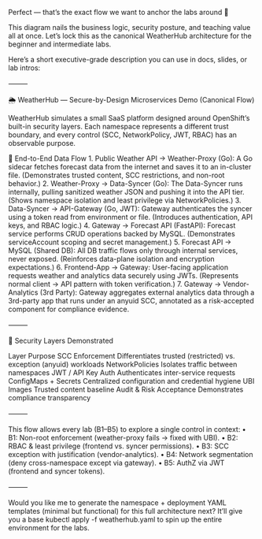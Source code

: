 Perfect — that’s the exact flow we want to anchor the labs around 👏

This diagram nails the business logic, security posture, and teaching value all at once.
Let’s lock this as the canonical WeatherHub architecture for the beginner and intermediate labs.

Here’s a short executive-grade description you can use in docs, slides, or lab intros:

⸻

🌦 WeatherHub — Secure-by-Design Microservices Demo (Canonical Flow)

WeatherHub simulates a small SaaS platform designed around OpenShift’s built-in security layers.
Each namespace represents a different trust boundary, and every control (SCC, NetworkPolicy, JWT, RBAC) has an observable purpose.

🧩 End-to-End Data Flow
	1.	Public Weather API → Weather-Proxy (Go):
A Go sidecar fetches forecast data from the internet and saves it to an in-cluster file.
(Demonstrates trusted content, SCC restrictions, and non-root behavior.)
	2.	Weather-Proxy → Data-Syncer (Go):
The Data-Syncer runs internally, pulling sanitized weather JSON and pushing it into the API tier.
(Shows namespace isolation and least privilege via NetworkPolicies.)
	3.	Data-Syncer → API-Gateway (Go, JWT):
Gateway authenticates the syncer using a token read from environment or file.
(Introduces authentication, API keys, and RBAC logic.)
	4.	Gateway → Forecast API (FastAPI):
Forecast service performs CRUD operations backed by MySQL.
(Demonstrates serviceAccount scoping and secret management.)
	5.	Forecast API → MySQL (Shared DB):
All DB traffic flows only through internal services, never exposed.
(Reinforces data-plane isolation and encryption expectations.)
	6.	Frontend-App → Gateway:
User-facing application requests weather and analytics data securely using JWTs.
(Represents normal client → API pattern with token verification.)
	7.	Gateway → Vendor-Analytics (3rd Party):
Gateway aggregates external analytics data through a 3rd-party app that runs under an anyuid SCC,
annotated as a risk-accepted component for compliance evidence.

⸻

🔐 Security Layers Demonstrated

Layer	Purpose
SCC Enforcement	Differentiates trusted (restricted) vs. exception (anyuid) workloads
NetworkPolicies	Isolates traffic between namespaces
JWT / API Key Auth	Authenticates inter-service requests
ConfigMaps + Secrets	Centralized configuration and credential hygiene
UBI Images	Trusted content baseline
Audit & Risk Acceptance	Demonstrates compliance transparency


⸻

This flow allows every lab (B1–B5) to explore a single control in context:
	•	B1: Non-root enforcement (weather-proxy fails → fixed with UBI).
	•	B2: RBAC & least privilege (frontend vs. syncer permissions).
	•	B3: SCC exception with justification (vendor-analytics).
	•	B4: Network segmentation (deny cross-namespace except via gateway).
	•	B5: AuthZ via JWT (frontend and syncer tokens).

⸻

Would you like me to generate the namespace + deployment YAML templates (minimal but functional) for this full architecture next?
It’ll give you a base kubectl apply -f weatherhub.yaml to spin up the entire environment for the labs.